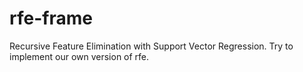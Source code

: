 # rfe-frame
Recursive Feature Elimination with Support Vector Regression.
Try to implement our own version of rfe.
